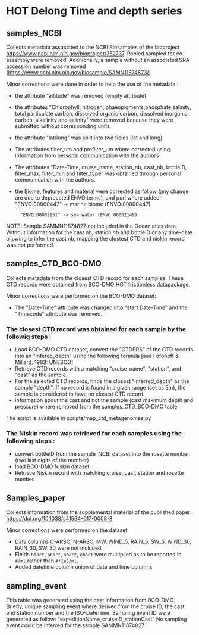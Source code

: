 # HOT Delong Time and depth series

## samples_NCBI
Collects metadata associated to the NCBI Biosamples of the bioproject https://www.ncbi.nlm.nih.gov/bioproject/352737. Pooled sampled for co-assembly were removed. Additionally, a sample without an associated SRA accession number was removed (https://www.ncbi.nlm.nih.gov/biosample/SAMN11874873/).

Minor corrections were done in order to help the use of the metadata :
- the attribute "altitude" was removed (empty attribute)
- the attributes "Chlorophyll, nitrogen, phaeopigments,phosphate,salinity, total particulate carbon, dissolved organic carbon, dissolved inorganic carbon, alkalinity and salinity" were removed because they were submitted without corresponding units.
- the attribute "lat/long" was split into two fields (lat and long)
- The attributes filter_um and prefilter_um where corrected using information from personal communication with the authors
- The attributes "Date-Time, cruise_name, station_nb, cast_nb, bottleID, filter_max, filter_min and filter_type" was obtained through personal communication with the authors.
- the Biome, features and material were corrected as follow (any change are due to deprecated ENVO terms), and purl where added:
		"ENVO:00000447" -> marine biome (ENVO:00000447)

		"ENVO:00002151" -> sea water (ENVO:00002149)


NOTE: Sample SAMMN11874827 not included in the Ocean atlas data. Without information for the cast nb, station nb and bottleID or any time-date allowing to infer the cast nb, mapping the clostest CTD and niskin record was not performed.


## samples_CTD_BCO-DMO
Collects metadata from the closest CTD record for each samples. These CTD records were obtained from BCO-DMO HOT frictionless datapackage.

Minor corrections were performed on the BCO-DMO dataset:
- The "Date-Time" attribute was changed into "start Date-Time" and the "Timecode" attribute was removed.

### The closest CTD record was obtained for each sample by the followig steps :
  - Load BCO-DMO CTD dataset, convert the "CTDPRS" of the CTD records into an "infered_depth" using the following formula  [see Fofonoff & Millard, 1983: UNESCO]
  - Retrieve CTD records with a matching "cruise_name", "station", and "cast" as the sample.
  - For the selected CTD records, finds the closest "inferred_depth" as the sample "depth". If no record is found in a given range (set as 5m), the sample is considered to have no closest CTD record.
  - information about the cast and not the sample (cast maximum depth and pressure) where removed from the samples_CTD_BCO-DMO table

The script is available in scripts/map_ctd_metagenomes.py

### The Niskin record was retrieved for each samples using the following steps :
- convert bottleID from the sample_NCBI dataset into the rosette number (two last digits of the number)
- load BCO-DMO Niskin dataset
- Retrieve Niskin record with matching cruise, cast, station and rosette number.

## Samples_paper
Collects information from the supplemental material of the published paper: https://doi.org/10.1038/s41564-017-0008-3

Minor corrections were performed on the dataset:
- Data columns C-ARSC, N-ARSC, MW, WIND_5, RAIN_5, SW_5, WIND_30, RAIN_30, SW_30 were not included.
- Fields `hbact`, `pbact`, `sbact`, `ebact` were multiplied as to be reported in `#/ml` rather than `#*1e5/ml`.
- Added datetime column union of date and time columns


## sampling_event
This table was generated using the cast information from BCO-DMO. Briefly, unique sampling event where derived from the cruise ID, the cast and station number and the ISO-DateTime.
Sampling event ID were generated as follow: "expeditionName_cruiseID_stationCast"
No sampling event could be inferred for the sample SAMMN11874827
